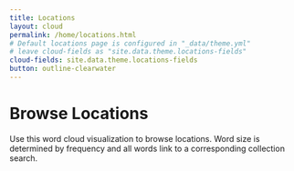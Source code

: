```yaml
---
title: Locations
layout: cloud
permalink: /home/locations.html
# Default locations page is configured in "_data/theme.yml"
# leave cloud-fields as "site.data.theme.locations-fields"
cloud-fields: site.data.theme.locations-fields
button: outline-clearwater
---
```


# Browse Locations

Use this word cloud visualization to browse locations.
Word size is determined by frequency and all words link to a corresponding collection search.
